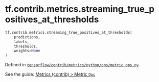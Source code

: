 <div itemscope itemtype="http://developers.google.com/ReferenceObject">
<meta itemprop="name" content="tf.contrib.metrics.streaming_true_positives_at_thresholds" />
</div>

# tf.contrib.metrics.streaming_true_positives_at_thresholds

``` python
tf.contrib.metrics.streaming_true_positives_at_thresholds(
    predictions,
    labels,
    thresholds,
    weights=None
)
```



Defined in [`tensorflow/contrib/metrics/python/ops/metric_ops.py`](https://www.tensorflow.org/code/tensorflow/contrib/metrics/python/ops/metric_ops.py).

See the guide: [Metrics (contrib) > Metric `Ops`](../../../../../api_guides/python/contrib.metrics.md#Metric_Ops_)

